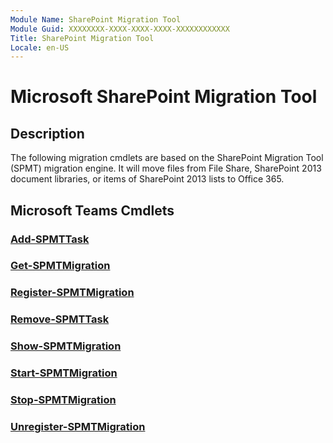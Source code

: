 ```yaml
---
Module Name: SharePoint Migration Tool
Module Guid: XXXXXXXX-XXXX-XXXX-XXXX-XXXXXXXXXXXX
Title: SharePoint Migration Tool
Locale: en-US
---
```


# Microsoft SharePoint Migration Tool
## Description
The following migration cmdlets are based on the SharePoint Migration Tool (SPMT) migration engine. It will move files from File Share, SharePoint 2013 document libraries, or items of SharePoint 2013 lists to Office 365.

## Microsoft Teams Cmdlets

### [Add-SPMTTask](Add-SPMTTask.md)

### [Get-SPMTMigration](Get-SPMTMigration.md)

### [Register-SPMTMigration](Register-SPMTMigration.md)

### [Remove-SPMTTask](Remove-SPMTTask.md)

### [Show-SPMTMigration](Show-SPMTMigration.md)

### [Start-SPMTMigration](Start-SPMTMigration.md)

### [Stop-SPMTMigration](Stop-SPMTMigration.md)

### [Unregister-SPMTMigration](Unregister-SPMTMigration.md)
